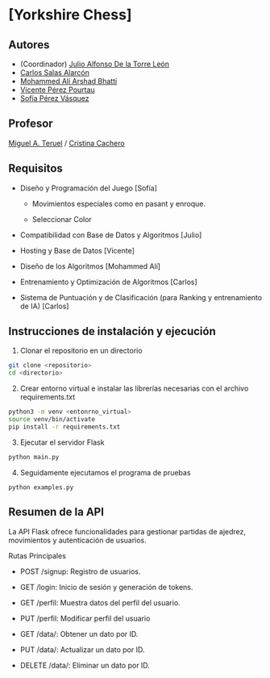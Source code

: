# [Yorkshire Chess]
[//]: # (Incluid aquí la descripción de vuestra aplicación. Por cierto, así se ponen comentarios en Markdown)

## Autores

* (Coordinador) [Julio Alfonso De la Torre León](https://github.com/JulioAlfonsoUA)
* [Carlos Salas Alarcón](https://github.com/csa94UA)
* [Mohammed Alí Arshad Bhatti](https://github.com/MohammedAli-Biar)
* [Vicente Pérez Pourtau](https://github.com/vicenteprzz)
* [Sofía Pérez Vásquez](https://github.com/sofiaaperezz)

## Profesor
[//]: # (Dejad a quien corresponda)
[Miguel A. Teruel](https://github.com/materuel-ua) / [Cristina Cachero](https://github.com/ccacheroc)

## Requisitos
[//]: # (Indicad aquí los requisitos de vuestra aplicación, así como el alumno responsable de cada uno de ellos)
* Diseño y Programación del Juego [Sofía] 

  * Movimientos especiales como en pasant y enroque. 

  * Seleccionar Color 

* Compatibilidad con Base de Datos y Algoritmos [Julio] 

* Hosting y Base de Datos [Vicente] 

* Diseño de los Algoritmos [Mohammed Alí] 

* Entrenamiento y Optimización de Algoritmos [Carlos] 

* Sistema de Puntuación y de Clasificación (para Ranking y entrenamiento de IA) [Carlos] 

## Instrucciones de instalación y ejecución
[//]: # (Indicad aquí qué habría que hacer para ejecutar vuestra aplicación)

1. Clonar el repositorio en un directorio
```bash
git clone <repositorio>
cd <directorio>
```

2. Crear entorno virtual e instalar las librerías necesarias con el archivo requirements.txt
```bash
python3 -m venv <entonrno_virtual>
source venv/bin/activate
pip install -r requirements.txt
```
3. Ejecutar el servidor Flask
```bash
python main.py
```

4. Seguidamente ejecutamos el programa de pruebas
```
python examples.py
```

## Resumen de la API
[//]: # (Cuando tengáis la API, añadiréis aquí la descripción de las diferentes llamadas.)
[//]: # (Para la evaluación por pares, indicaréis aquí las diferentes opciones de vuestro menú textual, especificando para qué sirve cada una de ellas)
La API Flask ofrece funcionalidades para gestionar partidas de ajedrez, movimientos y autenticación de usuarios.

Rutas Principales

* POST /signup: Registro de usuarios.

* GET /login: Inicio de sesión y generación de tokens.

* GET /perfil: Muestra datos del perfil del usuario.

* PUT /perfil: Modificar perfil del usuario

* GET /data/: Obtener un dato por ID.

* PUT /data/: Actualizar un dato por ID.

* DELETE /data/: Eliminar un dato por ID.